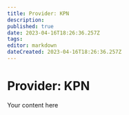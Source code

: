 ```yaml
---
title: Provider: KPN
description: 
published: true
date: 2023-04-16T18:26:36.257Z
tags: 
editor: markdown
dateCreated: 2023-04-16T18:26:36.257Z
---
```


# Provider: KPN
Your content here